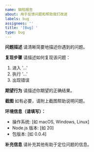 ```yaml
---
name: 缺陷报告
about: 用于反馈问题和帮助我们改进
labels: bug
assignees: ''
title: '[Bug] '
type: bug
---
```


**问题描述**
请清晰简要地描述你遇到的问题。

**复现步骤**
请描述如何复现该问题：

1. 进入 '...'
2. 执行 '...'
3. 出现错误

**期望行为**
请描述你期望的正确结果。

**截图**
如有必要，请附上截图帮助说明问题。

**环境信息（请填写）：**

- 操作系统: [如 macOS, Windows, Linux]
- Node.js 版本: [如 20]
- 包版本: [如 0.0.4]

**补充信息**
请补充其他有助于定位问题的信息。
